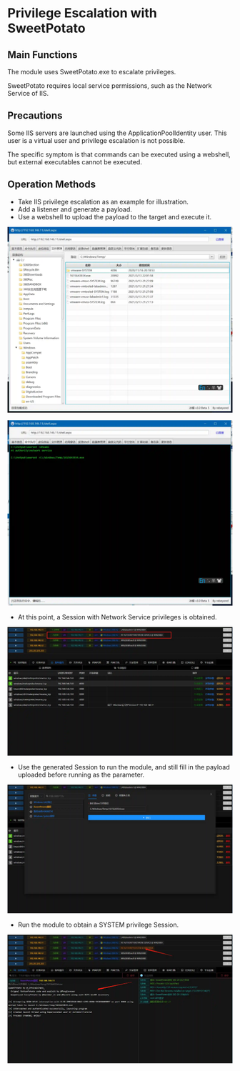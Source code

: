 # Privilege Escalation with SweetPotato

## Main Functions
The module uses SweetPotato.exe to escalate privileges.

SweetPotato requires local service permissions, such as the Network Service of IIS.

## Precautions
Some IIS servers are launched using the ApplicationPoolIdentity user. This user is a virtual user and privilege escalation is not possible.

The specific symptom is that commands can be executed using a webshell, but external executables cannot be executed.

## Operation Methods
- Take IIS privilege escalation as an example for illustration.
- Add a listener and generate a payload.
- Use a webshell to upload the payload to the target and execute it.

![](img\PrivilegeEscalation_ExploitationForPrivilegeEscalation_SweetPotato\1.webp)

![](img\PrivilegeEscalation_ExploitationForPrivilegeEscalation_SweetPotato\2.webp)

- At this point, a Session with Network Service privileges is obtained.

![](img\PrivilegeEscalation_ExploitationForPrivilegeEscalation_SweetPotato\3.webp)

- Use the generated Session to run the module, and still fill in the payload uploaded before running as the parameter.

![](img\PrivilegeEscalation_ExploitationForPrivilegeEscalation_SweetPotato\4.webp)

- Run the module to obtain a SYSTEM privilege Session.

![](img\PrivilegeEscalation_ExploitationForPrivilegeEscalation_SweetPotato\5.webp)